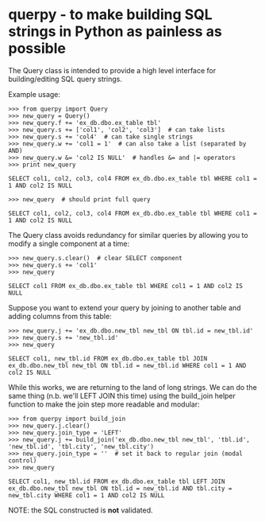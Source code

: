 # querpy - to make building SQL strings in Python as painless as possible

The Query class is intended to provide a high level interface for
building/editing SQL query strings.

Example usage:

    >>> from querpy import Query
    >>> new_query = Query()
    >>> new_query.f += 'ex_db.dbo.ex_table tbl'
    >>> new_query.s += ['col1', 'col2', 'col3']  # can take lists
    >>> new_query.s += 'col4'  # can take single strings
    >>> new_query.w += 'col1 = 1'  # can also take a list (separated by AND)
    >>> new_query.w &= 'col2 IS NULL'  # handles &= and |= operators
    >>> print new_query
    
	SELECT col1, col2, col3, col4 FROM ex_db.dbo.ex_table tbl WHERE col1 = 1 AND col2 IS NULL
    
	>>> new_query  # should print full query
    
	SELECT col1, col2, col3, col4 FROM ex_db.dbo.ex_table tbl WHERE col1 = 1 AND col2 IS NULL

The Query class avoids redundancy for similar queries by allowing you to modify a single component at a time:

    >>> new_query.s.clear()  # clear SELECT component
    >>> new_query.s += 'col1'
    >>> new_query

    SELECT col1 FROM ex_db.dbo.ex_table tbl WHERE col1 = 1 AND col2 IS NULL

Suppose you want to extend your query by joining to another table and adding columns from this table:

    >>> new_query.j += 'ex_db.dbo.new_tbl new_tbl ON tbl.id = new_tbl.id'
    >>> new_query.s += 'new_tbl.id'
    >>> new_query
    
	SELECT col1, new_tbl.id FROM ex_db.dbo.ex_table tbl JOIN ex_db.dbo.new_tbl new_tbl ON tbl.id = new_tbl.id WHERE col1 = 1 AND col2 IS NULL

While this works, we are returning to the land of long strings. We can do the same thing (n.b. we'll LEFT JOIN this time) using the build_join helper function to make the join step more readable and modular:
	
	>>> from querpy import build_join
	>>> new_query.j.clear()
	>>> new_query.join_type = 'LEFT'
	>>> new_query.j += build_join('ex_db.dbo.new_tbl new_tbl', 'tbl.id', 'new_tbl.id', 'tbl.city', 'new_tbl.city')
	>>> new_query.join_type = ''  # set it back to regular join (modal control)
	>>> new_query

	SELECT col1, new_tbl.id FROM ex_db.dbo.ex_table tbl LEFT JOIN ex_db.dbo.new_tbl new_tbl ON tbl.id = new_tbl.id AND tbl.city = new_tbl.city WHERE col1 = 1 AND col2 IS NULL


NOTE: the SQL constructed is **not** validated.
